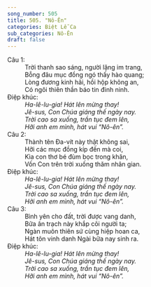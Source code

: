 ```yaml
---
song_number: 505
title: 505. "Nô-Ên"
categories: Biệt Lễ Ca
sub_categories: Nô-Ên
draft: false
---
```

<dl><dt>Câu 1:</dt><dd data-verse="1">Trời thanh sao sáng, người lặng im trang, <br/>Bỗng đâu mục đồng ngó thấy hào quang; <br/>Lòng đương kinh hãi, hồi hộp không an, <br/>Có ngôi thiên thần báo tin đinh ninh. </dd><dt>Điệp khúc:</dt><dd data-chorus="1"><em>Ha-lê-lu-gia! Hát lên mừng thay! <br/>Jê-sus, Con Chúa giáng thế ngày nay. <br/>Trời cao sa xuống, trần tục đem lên, <br/>Hỡi anh em mình, hát vui “Nô-ên”. </em></dd><dt>Câu 2:</dt><dd data-verse="2">Thành tên Đa-vít này thật không sai, <br/>Hỡi các mục đồng kíp đến mà coi, <br/>Kìa con thơ bé đùm bọc trong khăn, <br/>Vốn Con trên trời xuống thăm nhân gian. </dd><dt>Điệp khúc:</dt><dd data-chorus="1"><em>Ha-lê-lu-gia! Hát lên mừng thay! <br/>Jê-sus, Con Chúa giáng thế ngày nay. <br/>Trời cao sa xuống, trần tục đem lên, <br/>Hỡi anh em mình, hát vui “Nô-ên”. </em></dd><dt>Câu 3:</dt><dd data-verse="3">Bình yên cho đất, trời được vang danh, <br/>Bữa ân trạch này khắp cõi người ta; <br/>Ngàn muôn thiên sứ cùng hiệp hoan ca, <br/>Hát tôn vinh danh Ngài bữa nay sinh ra. </dd><dt>Điệp khúc:</dt><dd data-chorus="1"><em>Ha-lê-lu-gia! Hát lên mừng thay! <br/>Jê-sus, Con Chúa giáng thế ngày nay. <br/>Trời cao sa xuống, trần tục đem lên, <br/>Hỡi anh em mình, hát vui “Nô-ên”. </em></dd></dl>